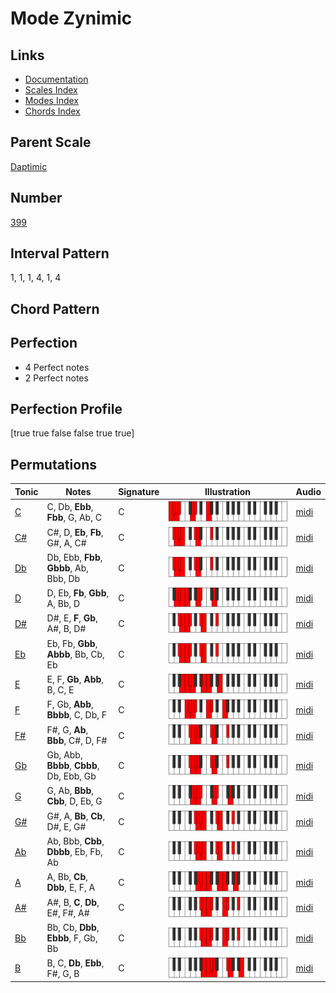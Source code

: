 # Mode Zynimic

## Links

- [Documentation](README.md)
- [Scales Index](Scales.md)
- [Modes Index](Modes.md)
- [Chords Index](Chords.md)

## Parent Scale

[Daptimic](ScaleDaptimic.md)

## Number

[399](https://ianring.com/musictheory/scales/399)

## Interval Pattern

1, 1, 1, 4, 1, 4

## Chord Pattern



## Perfection

- 4 Perfect notes
- 2 Perfect notes

## Perfection Profile

[true true false false true true]

## Permutations

| Tonic | Notes | Signature | Illustration | Audio |
|-------|-------|-----------|--------------|-------|
| [C](ModeCNaturalZynimic.md) | C, Db, **Ebb**, **Fbb**, G, Ab, C | C | ![CNaturalZynimic](ModeCNaturalZynimic.png) | [midi](https://github.com/edipermadi/music/blob/main/docs/ModeCNaturalZynimic.mid?raw=true) |
| [C#](ModeCSharpZynimic.md) | C#, D, **Eb**, **Fb**, G#, A, C# | C | ![CSharpZynimic](ModeCSharpZynimic.png) | [midi](https://github.com/edipermadi/music/blob/main/docs/ModeCSharpZynimic.mid?raw=true) |
| [Db](ModeDFlatZynimic.md) | Db, Ebb, **Fbb**, **Gbbb**, Ab, Bbb, Db | C | ![DFlatZynimic](ModeDFlatZynimic.png) | [midi](https://github.com/edipermadi/music/blob/main/docs/ModeDFlatZynimic.mid?raw=true) |
| [D](ModeDNaturalZynimic.md) | D, Eb, **Fb**, **Gbb**, A, Bb, D | C | ![DNaturalZynimic](ModeDNaturalZynimic.png) | [midi](https://github.com/edipermadi/music/blob/main/docs/ModeDNaturalZynimic.mid?raw=true) |
| [D#](ModeDSharpZynimic.md) | D#, E, **F**, **Gb**, A#, B, D# | C | ![DSharpZynimic](ModeDSharpZynimic.png) | [midi](https://github.com/edipermadi/music/blob/main/docs/ModeDSharpZynimic.mid?raw=true) |
| [Eb](ModeEFlatZynimic.md) | Eb, Fb, **Gbb**, **Abbb**, Bb, Cb, Eb | C | ![EFlatZynimic](ModeEFlatZynimic.png) | [midi](https://github.com/edipermadi/music/blob/main/docs/ModeEFlatZynimic.mid?raw=true) |
| [E](ModeENaturalZynimic.md) | E, F, **Gb**, **Abb**, B, C, E | C | ![ENaturalZynimic](ModeENaturalZynimic.png) | [midi](https://github.com/edipermadi/music/blob/main/docs/ModeENaturalZynimic.mid?raw=true) |
| [F](ModeFNaturalZynimic.md) | F, Gb, **Abb**, **Bbbb**, C, Db, F | C | ![FNaturalZynimic](ModeFNaturalZynimic.png) | [midi](https://github.com/edipermadi/music/blob/main/docs/ModeFNaturalZynimic.mid?raw=true) |
| [F#](ModeFSharpZynimic.md) | F#, G, **Ab**, **Bbb**, C#, D, F# | C | ![FSharpZynimic](ModeFSharpZynimic.png) | [midi](https://github.com/edipermadi/music/blob/main/docs/ModeFSharpZynimic.mid?raw=true) |
| [Gb](ModeGFlatZynimic.md) | Gb, Abb, **Bbbb**, **Cbbb**, Db, Ebb, Gb | C | ![GFlatZynimic](ModeGFlatZynimic.png) | [midi](https://github.com/edipermadi/music/blob/main/docs/ModeGFlatZynimic.mid?raw=true) |
| [G](ModeGNaturalZynimic.md) | G, Ab, **Bbb**, **Cbb**, D, Eb, G | C | ![GNaturalZynimic](ModeGNaturalZynimic.png) | [midi](https://github.com/edipermadi/music/blob/main/docs/ModeGNaturalZynimic.mid?raw=true) |
| [G#](ModeGSharpZynimic.md) | G#, A, **Bb**, **Cb**, D#, E, G# | C | ![GSharpZynimic](ModeGSharpZynimic.png) | [midi](https://github.com/edipermadi/music/blob/main/docs/ModeGSharpZynimic.mid?raw=true) |
| [Ab](ModeAFlatZynimic.md) | Ab, Bbb, **Cbb**, **Dbbb**, Eb, Fb, Ab | C | ![AFlatZynimic](ModeAFlatZynimic.png) | [midi](https://github.com/edipermadi/music/blob/main/docs/ModeAFlatZynimic.mid?raw=true) |
| [A](ModeANaturalZynimic.md) | A, Bb, **Cb**, **Dbb**, E, F, A | C | ![ANaturalZynimic](ModeANaturalZynimic.png) | [midi](https://github.com/edipermadi/music/blob/main/docs/ModeANaturalZynimic.mid?raw=true) |
| [A#](ModeASharpZynimic.md) | A#, B, **C**, **Db**, E#, F#, A# | C | ![ASharpZynimic](ModeASharpZynimic.png) | [midi](https://github.com/edipermadi/music/blob/main/docs/ModeASharpZynimic.mid?raw=true) |
| [Bb](ModeBFlatZynimic.md) | Bb, Cb, **Dbb**, **Ebbb**, F, Gb, Bb | C | ![BFlatZynimic](ModeBFlatZynimic.png) | [midi](https://github.com/edipermadi/music/blob/main/docs/ModeBFlatZynimic.mid?raw=true) |
| [B](ModeBNaturalZynimic.md) | B, C, **Db**, **Ebb**, F#, G, B | C | ![BNaturalZynimic](ModeBNaturalZynimic.png) | [midi](https://github.com/edipermadi/music/blob/main/docs/ModeBNaturalZynimic.mid?raw=true) |

